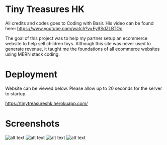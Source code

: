 # Tiny Treasures HK

All credits and codes goes to Coding with Basir.
His video can be found here: https://www.youtube.com/watch?v=Fy9SdZLBTOo

The goal of this project was to help my partner setup an ecommerce website to help sell children toys. Although this site was never used to generate revenue, it taught me the foundations of all ecommerce websites using MERN stack coding.

# Deployment

Website can be viewed below. Please allow up to 20 seconds for the server to startup.

https://tinytreasureshk.herokuapp.com/

# Screenshots

![alt text](https://github.com/azwinlam/amazonatthk/blob/master/TTHK.png "SS1")
![alt text](https://github.com/azwinlam/amazonatthk/blob/master/TTHK2.png "SS2")
![alt text](https://github.com/azwinlam/amazonatthk/blob/master/TTHK4.png "SS3")
![alt text](https://github.com/azwinlam/amazonatthk/blob/master/TTHK5.png "SS4")
